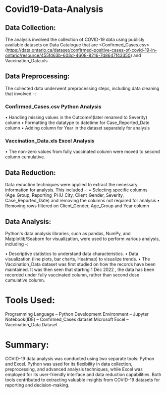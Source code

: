 # Covid19-Data-Analysis

## Data Collection: 
The analysis involved the collection of COVID-19 data using publicly available datasets on Data Catalogue that are <Confirmed_Cases.csv>(https://data.ontario.ca/dataset/confirmed-positive-cases-of-covid-19-in-ontario/resource/455fd63b-603d-4608-8216-7d8647f43350)
 and Vaccination_Data.xls

## Data Preprocessing: 
The collected data underwent preprocessing steps, including data cleaning that involved -:
### Confirmed_Cases.csv Python Analysis
•	Handling missing values in the Outcome1(later renamed to Severity) column
•	Formatting the datatype to datetime for Case_Reported_Date column
•	Adding column for Year in the dataset separately for analysis

### Vaccination_Data.xls Excel Analysis
•	The non-zero values from fully vaccinated column were moved to second column cumulative.

## Data Reduction: 
Data reduction techniques were applied to extract the necessary information for analysis. This included -: 
•	Selecting specific columns (Age_Group, Reporting_PHU_City, Client_Gender, Severity, Case_Reported_Date) and removing the columns not required for analysis
•	Removing rows filtered on Client_Gender, Age_Group and Year column

## Data Analysis: 
Python's data analysis libraries, such as pandas, NumPy, and Matplotlib/Seaborn for visualization, were used to perform various analysis, including -:

•	Descriptive statistics to understand data characteristics.
•	Data visualization (line plots, bar charts, Heatmap) to visualize trends.
•	The Vaccination_Data dataset was first studied on how the records have been maintained. It was then seen that starting 1 Dec 2022 , the data has been recorded under fully vaccinated column, rather than second dose cumulative column.

# Tools Used:

Programming Language – Python
Development Environment – Jupyter Notebook(IDE) – Confirmed_Cases dataset
				                  Microsoft Excel – Vaccination_Data Dataset

# Summary:

COVID-19 data analysis was conducted using two separate tools: Python and Excel. Python was used for its flexibility in data collection, preprocessing, and advanced analysis techniques, while Excel was employed for its user-friendly interface and data reduction capabilities. Both tools contributed to extracting valuable insights from COVID-19 datasets for reporting and decision-making.
